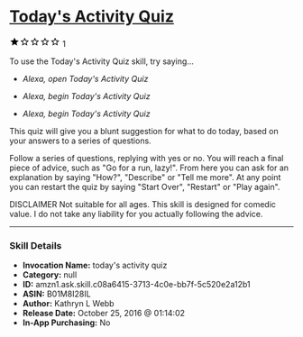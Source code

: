 # [Today's Activity Quiz](http://alexa.amazon.com/#skills/amzn1.ask.skill.c08a6415-3713-4c0e-bb7f-5c520e2a12b1)
![1 stars](../../images/ic_star_black_18dp_1x.png)![1 stars](../../images/ic_star_border_black_18dp_1x.png)![1 stars](../../images/ic_star_border_black_18dp_1x.png)![1 stars](../../images/ic_star_border_black_18dp_1x.png)![1 stars](../../images/ic_star_border_black_18dp_1x.png) 1

To use the Today's Activity Quiz skill, try saying...

* *Alexa, open Today's Activity Quiz*

* *Alexa, begin Today's Activity Quiz*

* *Alexa, begin Today's Activity Quiz*

This quiz will give you a blunt suggestion for what to do today, based on your answers to a series of questions.

Follow a series of questions, replying with yes or no.
You will reach a final piece of advice, such as "Go for a run, lazy!".
From here you can ask for an explanation by saying "How?", "Describe" or "Tell me more".
At any point you can restart the quiz by saying "Start Over", "Restart" or "Play again".

DISCLAIMER
Not suitable for all ages.
This skill is designed for comedic value.
I do not take any liability for you actually following the advice.

***

### Skill Details

* **Invocation Name:** today's activity quiz
* **Category:** null
* **ID:** amzn1.ask.skill.c08a6415-3713-4c0e-bb7f-5c520e2a12b1
* **ASIN:** B01M8I28IL
* **Author:** Kathryn L Webb
* **Release Date:** October 25, 2016 @ 01:14:02
* **In-App Purchasing:** No
